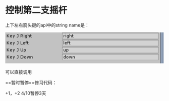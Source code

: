 # 控制第二支摇杆

上下左右箭头键的api中的string name是：

![image-20230406224157382](.assets/image-20230406224157382.png)

可以直接调用



==暂时暂停==修习代码：

+1，+2    4/10暂停3天